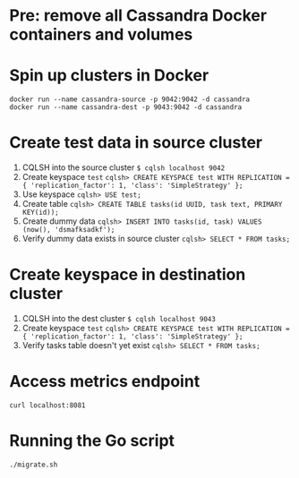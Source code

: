 # Pre: remove all Cassandra Docker containers and volumes

# Spin up clusters in Docker
```
docker run --name cassandra-source -p 9042:9042 -d cassandra
docker run --name cassandra-dest -p 9043:9042 -d cassandra
```

# Create test data in source cluster
1. CQLSH into the source cluster
  `$ cqlsh localhost 9042`
2. Create keyspace `test`
  `cqlsh> CREATE KEYSPACE test WITH REPLICATION = { 'replication_factor': 1, 'class': 'SimpleStrategy' };`
3. Use keyspace
  `cqlsh> USE test;`
4. Create table
  `cqlsh> CREATE TABLE tasks(id UUID, task text, PRIMARY KEY(id));`
5. Create dummy data
  `cqlsh> INSERT INTO tasks(id, task) VALUES (now(), 'dsmafksadkf');`
6. Verify dummy data exists in source cluster
  `cqlsh> SELECT * FROM tasks;`

# Create keyspace in destination cluster
1. CQLSH into the dest cluster
  `$ cqlsh localhost 9043`
2. Create keyspace `test`
  `cqlsh> CREATE KEYSPACE test WITH REPLICATION = { 'replication_factor': 1, 'class': 'SimpleStrategy' };`
3. Verify tasks table doesn't yet exist
  `cqlsh> SELECT * FROM tasks;`

# Access metrics endpoint
`curl localhost:8081`

# Running the Go script
`./migrate.sh`
